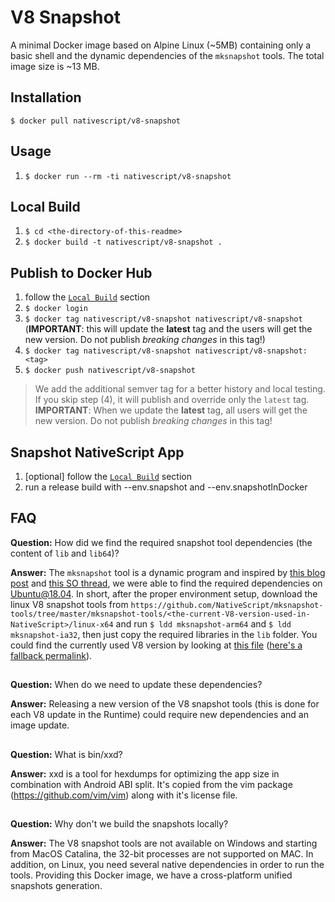 # V8 Snapshot
A minimal Docker image based on Alpine Linux (~5MB) containing only a basic shell and the dynamic dependencies of the `mksnapshot` tools. The total image size is ~13 MB.

## Installation
`$ docker pull nativescript/v8-snapshot`

## Usage
1) `$ docker run --rm -ti nativescript/v8-snapshot`

## Local Build
1) `$ cd <the-directory-of-this-readme>`
2) `$ docker build -t nativescript/v8-snapshot .`

## Publish to Docker Hub
1) follow the [`Local Build`](#local-build) section
2) `$ docker login`
3) `$ docker tag nativescript/v8-snapshot nativescript/v8-snapshot` (**IMPORTANT**: this will update the **latest** tag and the users will get the new version. Do not publish *breaking changes* in this tag!)
4) `$ docker tag nativescript/v8-snapshot nativescript/v8-snapshot:<tag>` 
5) `$ docker push nativescript/v8-snapshot`

> We add the additional semver tag for a better history and local testing. If you skip step (4), it will publish and override only the `latest` tag. **IMPORTANT**: When we update the **latest** tag, all users will get the new version. Do not publish *breaking changes* in this tag!

## Snapshot NativeScript App
1) [optional] follow the [`Local Build`](#local-build) section
2) run a release build with --env.snapshot and --env.snapshotInDocker

## FAQ
**Question:** How did we find the required snapshot tool dependencies (the content of `lib` and `lib64`)?

**Answer:** The `mksnapshot` tool is a dynamic program and inspired by [this blog post](http://glaudiston.blogspot.com/2015/06/how-to-make-very-very-small-docker.html) and [this SO thread](https://askubuntu.com/questions/1023962/how-to-install-libc6i386-on-16-04-4-64bit), we were able to find the required dependencies on Ubuntu@18.04. In short, after the proper environment setup, download the linux V8 snapshot tools from `https://github.com/NativeScript/mksnapshot-tools/tree/master/mksnapshot-tools/<the-current-V8-version-used-in-NativeScript>/linux-x64` and run `$ ldd mksnapshot-arm64` and `$ ldd mksnapshot-ia32`, then just copy the required libraries in the `lib` folder. You could find the currently used V8 version by looking at [this file](https://github.com/NativeScript/android-runtime/blob/release/build-artifacts/project-template-gradle/settings.json#L2) ([here's a fallback permalink](https://github.com/NativeScript/android-runtime/blob/0d908c11741079d2286e7ed61ebe95bde45e4ba5/build-artifacts/project-template-gradle/settings.json#L2)).

##
**Question:** When do we need to update these dependencies?

**Answer:** Releasing a new version of the V8 snapshot tools (this is done for each V8 update in the Runtime) could require new dependencies and an image update.

##
**Question:** What is bin/xxd?

**Answer:** xxd is a tool for hexdumps for optimizing the app size in combination with Android ABI split. It's copied from the vim package (https://github.com/vim/vim) along with it's license file. 

##
**Question:** Why don't we build the snapshots locally?

**Answer:** The V8 snapshot tools are not available on Windows and starting from MacOS Catalina, the 32-bit processes are not supported on MAC. In addition, on Linux, you need several native dependencies in order to run the tools. Providing this Docker image, we have a cross-platform unified snapshots generation.
